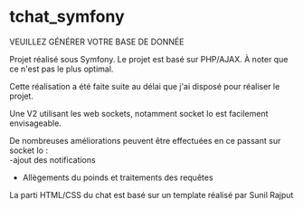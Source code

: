 # tchat_symfony

VEUILLEZ GÉNÉRER VOTRE BASE DE DONNÉE

Projet réalisé sous Symfony.
Le projet est basé sur PHP/AJAX. À noter que ce n'est pas le plus optimal.

Cette réalisation a été faite suite au délai que j'ai disposé pour réaliser le projet.

Une V2 utilisant les web sockets, notamment socket Io est facilement envisageable.

De nombreuses améliorations peuvent être effectuées en ce passant sur socket Io :  
 -ajout des notifications

- Allègements du poinds et traitements des requêtes

La parti HTML/CSS du chat est basé sur un template réalisé par Sunil Rajput
